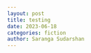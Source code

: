```yaml
---
layout: post
title: testing
date: 2023-06-18
categories: fiction
author: Saranga Sudarshan
---
```


<!-- <div style="width: 500px;"><canvas id="dimensions"></canvas></div><br/> -->
<div style="width: 800px;"><canvas id="graph" height="350" width="580"></canvas></div>

<!-- <script type="module" src="dimensions.js"></script> -->
<script>
  const data = [
    { year: 2010, count: 10 },
    { year: 2011, count: 20 },
    { year: 2012, count: 15 },
    { year: 2013, count: 25 },
    { year: 2014, count: 22 },
    { year: 2015, count: 30 },
    { year: 2016, count: 28 },
  ];
  var chrt = document.getElementById('acquisitions');
  var graph = new Chart(chrt
    ,
    {
      type: 'bar',
      data: {
        labels: data.map(row => row.year),
        datasets: [
          {
            label: 'Acquisitions by year',
            data: data.map(row => row.count)
          }
        ]
      }
    }
  );
</script>
<script type="text/javascript" src="https://cdnjs.cloudflare.com/ajax/libs/Chart.js/4.3.0/chart.min.js"></script>
